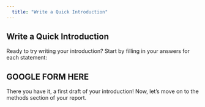```yaml
---
  title: "Write a Quick Introduction"
---
```


##  Write a Quick Introduction

Ready to try writing your introduction? Start by filling in your answers for each statement:

## GOOGLE FORM HERE

There you have it, a first draft of your introduction!  Now, let’s move on to the methods section of your report. 
